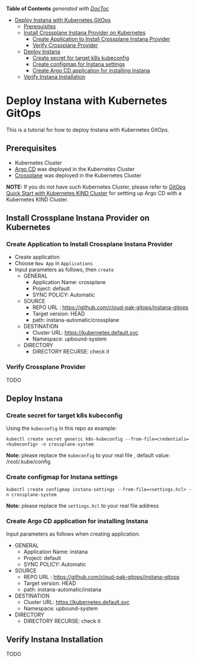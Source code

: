 <!-- START doctoc generated TOC please keep comment here to allow auto update -->
<!-- DON'T EDIT THIS SECTION, INSTEAD RE-RUN doctoc TO UPDATE -->
**Table of Contents**  *generated with [DocToc](https://github.com/thlorenz/doctoc)*

- [Deploy Instana with Kubernetes GitOps](#deploy-instana-with-kubernetes-gitops)
  - [Prerequisites](#prerequisites)
  - [Install Crossplane Instana Provider on Kubernetes](#install-crossplane-instana-provider-on-kubernetes)
    - [Create Application to Install Crossplane Instana Provider](#create-application-to-install-crossplane-instana-provider)
    - [Verify Crossplane Provider](#verify-crossplane-provider)
  - [Deploy Instana](#deploy-instana)
    - [Create secret for target k8s kubeconfig](#create-secret-for-target-k8s-kubeconfig)
    - [Create configmap for Instana settings](#create-configmap-for-instana-settings)
    - [Create Argo CD application for installing Instana](#create-argo-cd-application-for-installing-instana)
  - [Verify Instana Installation](#verify-instana-installation)

<!-- END doctoc generated TOC please keep comment here to allow auto update -->

# Deploy Instana with Kubernetes GitOps

This is a tutorial for how to deploy Instana with Kubernetes GitOps.

## Prerequisites

- Kubernetes Cluster
- [Argo CD](https://argo-cd.readthedocs.io/en/stable/getting_started/#6-create-an-application-from-a-git-repository) was deployed in the Kubernetes Cluster
- [Crossplane](https://crossplane.io/docs/v1.4/getting-started/install-configure.html) was deployed in the Kubernetes Cluster

**NOTE:** If you do not have such Kubernetes Cluster, please refer to [GitOps Quick Start with Kubernetes KIND Cluster](https://github.com/cloud-pak-gitops/community/blob/main/gitops-quick-start-with-kind.md#gitops-quick-start-with-kubernetes-kind-cluster) for settting up Argo CD with a Kubernetes KIND Cluster.

## Install Crossplane Instana Provider on Kubernetes

### Create Application to Install Crossplane Instana Provider

- Create application
- Choose `New App` in `Applications`
- Input parameters as follows, then `create`
  - GENERAL
    - Application Name: crossplane
    - Project: default
    - SYNC POLICY: Automatic
  - SOURCE
    - REPO URL : https://github.com/cloud-pak-gitops/instana-gitops
    - Target version: HEAD
    - path: instana-automatic/crossplane
  - DESTINATION
    - Cluster URL: https://kubernetes.default.svc
    - Namespace: upbound-system
  - DIRECTORY
    - DIRECTORY RECURSE: check it

### Verify Crossplane Provider

TODO

## Deploy Instana

### Create secret for target k8s kubeconfig

Using the `kubeconfig` in this repo as example:

```shell
kubectl create secret generic k8s-kubeconfig --from-file=credentials=<kubeconfig> -n crossplane-system
```

**Note:** please replace the `kubeconfig` to your real file , default value: /root/.kube/config

### Create configmap for Instana settings

```shell
kubectl create configmap instana-settings --from-file=<settings.hcl> -n crossplane-system
```

**Note:** please replace the `settings.hcl` to your real file address

### Create Argo CD application for installing Instana

Input parameters as follows when creating application:
- GENERAL
  - Application Name: instana
  - Project: default
  - SYNC POLICY: Automatic
- SOURCE
  - REPO URL : https://github.com/cloud-pak-gitops/instana-gitops
  - Target version: HEAD
  - path: instana-automatic/instana
- DESTINATION
  - Cluster URL: https://kubernetes.default.svc
  - Namespace: upbound-system
- DIRECTORY
  - DIRECTORY RECURSE: check it

## Verify Instana Installation

TODO